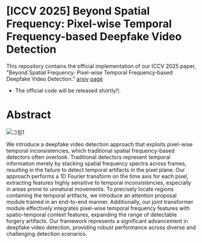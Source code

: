 # [ICCV 2025] Beyond Spatial Frequency: Pixel-wise Temporal Frequency-based Deepfake Video Detection
This repository contains the official implementation of our ICCV 2025 paper,
"Beyond Spatial Frequency: Pixel-wise Temporal Frequency-based Deepfake Video Detection."
 [arxiv](https://arxiv.org/abs/2507.02398)  [page](https://rama0126.github.io/PwTF-DVD/)

- The official code will be released shortly!!.



# Abstract
![그림1](https://github.com/user-attachments/assets/47093264-f235-4197-ac85-76f9c14653e3)

We introduce a deepfake video detection approach that exploits pixel-wise temporal inconsistencies, which traditional spatial frequency-based detectors often overlook. Traditional detectors represent temporal information merely by stacking spatial frequency spectra across frames, resulting in the failure to detect temporal artifacts in the pixel plane. Our approach performs a 1D Fourier transform on the time axis for each pixel, extracting features highly sensitive to temporal inconsistencies, especially in areas prone to unnatural movements. To precisely locate regions containing the temporal artifacts, we introduce an attention proposal module trained in an end-to-end manner. Additionally, our joint transformer module effectively integrates pixel-wise temporal frequency features with spatio-temporal context features, expanding the range of detectable forgery artifacts. Our framework represents a significant advancement in deepfake video detection, providing robust performance across diverse and challenging detection scenarios.

